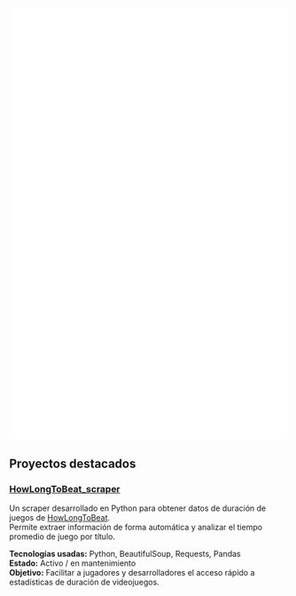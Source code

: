 ![Metrics](/github-metrics.svg)

## Proyectos destacados

### [HowLongToBeat_scraper](https://github.com/Sermodi/HowLongToBeat_scraper)
Un scraper desarrollado en Python para obtener datos de duración de juegos de [HowLongToBeat](https://howlongtobeat.com).  
Permite extraer información de forma automática y analizar el tiempo promedio de juego por título.  

**Tecnologías usadas:** Python, BeautifulSoup, Requests, Pandas  
**Estado:** Activo / en mantenimiento  
**Objetivo:** Facilitar a jugadores y desarrolladores el acceso rápido a estadísticas de duración de videojuegos.  
